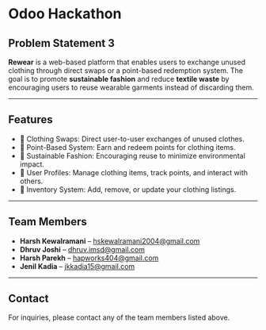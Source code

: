 # Odoo Hackathon

## Problem Statement 3

**Rewear** is a web-based platform that enables users to exchange unused clothing through direct swaps or a point-based redemption system. The goal is to promote **sustainable fashion** and reduce **textile waste** by encouraging users to reuse wearable garments instead of discarding them.

----

## Features

- 🔁 Clothing Swaps: Direct user-to-user exchanges of unused clothes.
- 🎯 Point-Based System: Earn and redeem points for clothing items.
- 🌱 Sustainable Fashion: Encouraging reuse to minimize environmental impact.
- 🧍 User Profiles: Manage clothing items, track points, and interact with others.
- 🧺 Inventory System: Add, remove, or update your clothing listings.

---

## Team Members

- **Harsh Kewalramani** – hskewalramani2004@gmail.com  
- **Dhruv Joshi** – dhruv.imsd@gmail.com  
- **Harsh Parekh** – hapworks404@gmail.com  
- **Jenil Kadia** – jkkadia15@gmail.com  

---

## Contact

For inquiries, please contact any of the team members listed above.
